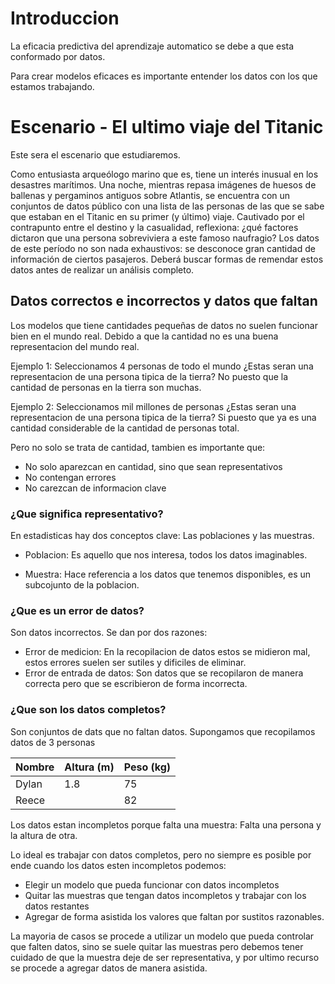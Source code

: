 # Introduccion
La eficacia predictiva del aprendizaje automatico se debe a que esta conformado por datos.

Para crear modelos eficaces es importante entender los datos con los que estamos trabajando.


# Escenario - El ultimo viaje del Titanic
Este sera el escenario que estudiaremos.

Como entusiasta arqueólogo marino que es, tiene un interés inusual en los desastres marítimos. Una noche, mientras repasa imágenes de huesos de ballenas y pergaminos antiguos sobre Atlantis, se encuentra con un conjuntos de datos público con una lista de las personas de las que se sabe que estaban en el Titanic en su primer (y último) viaje. Cautivado por el contrapunto entre el destino y la casualidad, reflexiona: ¿qué factores dictaron que una persona sobreviviera a este famoso naufragio? Los datos de este período no son nada exhaustivos: se desconoce gran cantidad de información de ciertos pasajeros. Deberá buscar formas de remendar estos datos antes de realizar un análisis completo.

## Datos correctos e incorrectos y datos que faltan

Los modelos que tiene cantidades pequeñas de datos no suelen funcionar bien en el mundo real.
Debido a que la cantidad no es una buena representacion del mundo real.

Ejemplo 1: Seleccionamos 4 personas de todo el mundo
¿Estas seran una representacion de una persona tipica de la tierra?
No puesto que la cantidad de personas en la tierra son muchas.

Ejemplo 2: Seleccionamos mil millones de personas
¿Estas seran una representacion de una persona tipica de la tierra?
Si puesto que ya es una cantidad considerable de la cantidad de personas total.

Pero no solo se trata de cantidad, tambien es importante que:
* No solo aparezcan en cantidad, sino que sean representativos
* No contengan errores
* No carezcan de informacion clave

### ¿Que significa representativo?
En estadisticas hay dos conceptos clave: Las poblaciones y las muestras.

+ Poblacion: Es aquello que nos interesa, todos los datos imaginables.

+ Muestra: Hace referencia a los datos que tenemos disponibles, es un subcojunto de la poblacion.

### ¿Que es un error de datos?
Son datos incorrectos.
Se dan por dos razones:
+ Error de medicion: En la recopilacion de datos estos se midieron mal, estos errores suelen ser sutiles y dificiles de eliminar.
+ Error de entrada de datos: Son datos que se recopilaron de manera correcta pero que se escribieron de forma incorrecta.

### ¿Que son los datos completos?
Son conjuntos de dats que no faltan datos.
Supongamos que recopilamos datos de 3 personas

|Nombre	|Altura (m)	|Peso (kg)
|-------|-----------|----------
|Dylan	|   1.8	    |   75
|Reece	|	        |   82

Los datos estan incompletos porque falta una muestra: Falta una persona y la altura de otra.

Lo ideal es trabajar con datos completos, pero no siempre es posible por ende cuando los datos esten incompletos podemos:
* Elegir un modelo que pueda funcionar con datos incompletos
* Quitar las muestras que tengan datos incompletos y trabajar con los datos restantes
* Agregar de forma asistida los valores que faltan por sustitos razonables.

La mayoria de casos se procede a utilizar un modelo que pueda controlar que falten datos, sino se suele quitar las muestras pero debemos tener cuidado de que la muestra deje de ser representativa, y por ultimo recurso se procede a agregar datos de manera asistida.